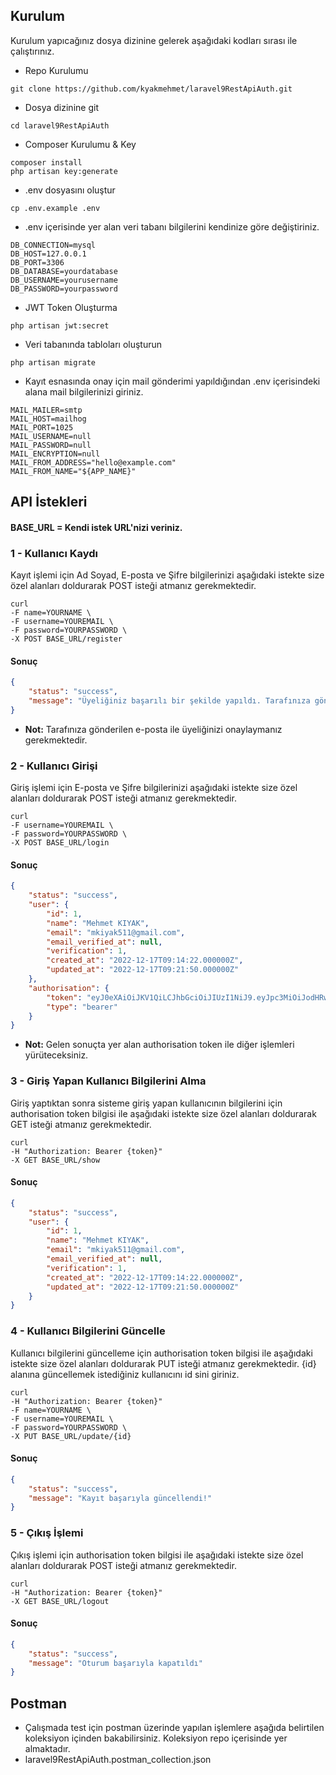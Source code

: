 ## Kurulum

Kurulum yapıcağınız dosya dizinine gelerek aşağıdaki kodları sırası ile çalıştırınız.

- Repo Kurulumu
```
git clone https://github.com/kyakmehmet/laravel9RestApiAuth.git
```

- Dosya dizinine git
```
cd laravel9RestApiAuth
```

- Composer Kurulumu & Key
```
composer install
php artisan key:generate
```


- .env dosyasını oluştur
```
cp .env.example .env
```

- .env içerisinde yer alan veri tabanı bilgilerini kendinize göre değiştiriniz.
```
DB_CONNECTION=mysql
DB_HOST=127.0.0.1
DB_PORT=3306
DB_DATABASE=yourdatabase
DB_USERNAME=yourusername
DB_PASSWORD=yourpassword
```

- JWT Token Oluşturma
```
php artisan jwt:secret
```

- Veri tabanında tabloları oluşturun
```
php artisan migrate
```

- Kayıt esnasında onay için mail gönderimi yapıldığından .env içerisindeki alana mail bilgilerinizi giriniz.

```
MAIL_MAILER=smtp
MAIL_HOST=mailhog
MAIL_PORT=1025
MAIL_USERNAME=null
MAIL_PASSWORD=null
MAIL_ENCRYPTION=null
MAIL_FROM_ADDRESS="hello@example.com"
MAIL_FROM_NAME="${APP_NAME}"
```

## API İstekleri

#### BASE_URL = Kendi istek URL'nizi veriniz.

### 1 - Kullanıcı Kaydı

Kayıt işlemi için Ad Soyad, E-posta ve Şifre bilgilerinizi aşağıdaki istekte size özel alanları doldurarak POST isteği atmanız gerekmektedir.
```
curl
-F name=YOURNAME \
-F username=YOUREMAIL \
-F password=YOURPASSWORD \
-X POST BASE_URL/register
```
#### Sonuç
```json
{
    "status": "success",
    "message": "Üyeliğiniz başarılı bir şekilde yapıldı. Tarafınıza gönderilen epostayı onayladıktan sonra giriş yapabilirsiniz."
}
```
- **Not:** Tarafınıza gönderilen e-posta ile üyeliğinizi onaylaymanız gerekmektedir.


### 2 - Kullanıcı Girişi

Giriş işlemi için E-posta ve Şifre bilgilerinizi aşağıdaki istekte size özel alanları doldurarak POST isteği atmanız gerekmektedir.
```
curl
-F username=YOUREMAIL \
-F password=YOURPASSWORD \
-X POST BASE_URL/login
```
#### Sonuç
```json
{
    "status": "success",
    "user": {
        "id": 1,
        "name": "Mehmet KIYAK",
        "email": "mkiyak511@gmail.com",
        "email_verified_at": null,
        "verification": 1,
        "created_at": "2022-12-17T09:14:22.000000Z",
        "updated_at": "2022-12-17T09:21:50.000000Z"
    },
    "authorisation": {
        "token": "eyJ0eXAiOiJKV1QiLCJhbGciOiJIUzI1NiJ9.eyJpc3MiOiJodHRwOi8vbGFyYXZlbDlyZXN0YXBpYXV0aC50ZXN0L2FwaS9sb2dpbiIsImlhdCI6MTY3MTI2ODk2MywiZXhwIjoxNjcxMjcyNTYzLCJuYmYiOjE2NzEyNjg5NjMsImp0aSI6InhoekNJMHhPVUF2VFZ5VjAiLCJzdWIiOiIxIiwicHJ2IjoiMjNiZDVjODk0OWY2MDBhZGIzOWU3MDFjNDAwODcyZGI3YTU5NzZmNyJ9.Vw4w109Xjyqf03KdLlcF-iQElAzV-q019Eaqw6nZl8E",
        "type": "bearer"
    }
}
```

- **Not:** Gelen sonuçta yer alan authorisation token ile diğer işlemleri yürüteceksiniz.


### 3 - Giriş Yapan Kullanıcı Bilgilerini Alma

Giriş yaptıktan sonra sisteme giriş yapan kullanıcının bilgilerini için authorisation token bilgisi ile aşağıdaki istekte size özel alanları doldurarak GET isteği atmanız gerekmektedir.
```
curl
-H "Authorization: Bearer {token}"
-X GET BASE_URL/show
```
#### Sonuç
```json
{
    "status": "success",
    "user": {
        "id": 1,
        "name": "Mehmet KIYAK",
        "email": "mkiyak511@gmail.com",
        "email_verified_at": null,
        "verification": 1,
        "created_at": "2022-12-17T09:14:22.000000Z",
        "updated_at": "2022-12-17T09:21:50.000000Z"
    }
}
```

### 4 - Kullanıcı Bilgilerini Güncelle

Kullanıcı bilgilerini güncelleme için authorisation token bilgisi ile aşağıdaki istekte size özel alanları doldurarak PUT isteği atmanız gerekmektedir. {id} alanına güncellemek istediğiniz kullanıcını id sini giriniz.
```
curl
-H "Authorization: Bearer {token}"
-F name=YOURNAME \
-F username=YOUREMAIL \
-F password=YOURPASSWORD \
-X PUT BASE_URL/update/{id}
```
#### Sonuç
```json
{
    "status": "success",
    "message": "Kayıt başarıyla güncellendi!"
}
```

### 5 - Çıkış İşlemi

Çıkış işlemi için authorisation token bilgisi ile aşağıdaki istekte size özel alanları doldurarak POST isteği atmanız gerekmektedir.
```
curl
-H "Authorization: Bearer {token}"
-X GET BASE_URL/logout
```
#### Sonuç
```json
{
    "status": "success",
    "message": "Oturum başarıyla kapatıldı"
}
```

## Postman 

- Çalışmada test için postman üzerinde yapılan işlemlere aşağıda belirtilen koleksiyon içinden bakabilirsiniz. Koleksiyon repo içerisinde yer almaktadır.
- laravel9RestApiAuth.postman_collection.json
